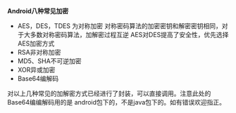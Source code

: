 **Android八种常见加密**  
- AES，DES，TDES 为对称加密
对称密码算法的加密密钥和解密密钥相同，对于大多数对称密码算法，加解密过程互逆
AES对DES提高了安全性，优先选择AES加密方式  
- RSA非对称加密  
- MD5、SHA不可逆加密  
- XOR异或加密  
- Base64编解码  

对以上几种常见的加解密方式已经进行了封装，可以直接调用。注意此处的Base64编编解码用的是
android包下的，不是java包下的。如有错误欢迎指正。
